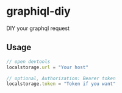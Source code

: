 # graphiql-diy

DIY your graphql request

## Usage

```js
// open devtools
localstorage.url = "Your host"

// optional, Authorization: Bearer token
localstorage.token = "Token if you want"
```
